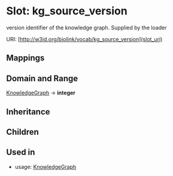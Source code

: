 # Slot: kg_source_version


version identifier of the knowledge graph.  Supplied by the loader

URI: [http://w3id.org/biolink/vocab/kg_source_version](slot_uri)
## Mappings

## Domain and Range

[KnowledgeGraph](KnowledgeGraph.md) -> **integer**
## Inheritance

## Children

## Used in

 *  usage: [KnowledgeGraph](KnowledgeGraph.md)
